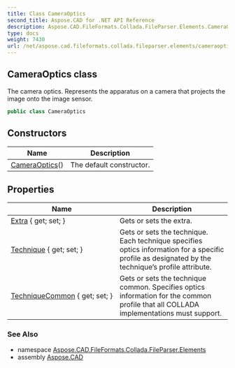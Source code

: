 ```yaml
---
title: Class CameraOptics
second_title: Aspose.CAD for .NET API Reference
description: Aspose.CAD.FileFormats.Collada.FileParser.Elements.CameraOptics class. The camera optics. Represents the apparatus on a camera that projects the image onto the image sensor
type: docs
weight: 7430
url: /net/aspose.cad.fileformats.collada.fileparser.elements/cameraoptics/
---
```

## CameraOptics class

The camera optics. Represents the apparatus on a camera that projects the image onto the image sensor.

```csharp
public class CameraOptics
```

## Constructors

| Name | Description |
| --- | --- |
| [CameraOptics](cameraoptics/)() | The default constructor. |

## Properties

| Name | Description |
| --- | --- |
| [Extra](../../aspose.cad.fileformats.collada.fileparser.elements/cameraoptics/extra/) { get; set; } | Gets or sets the extra. |
| [Technique](../../aspose.cad.fileformats.collada.fileparser.elements/cameraoptics/technique/) { get; set; } | Gets or sets the technique. Each technique specifies optics information for a specific profile as designated by the technique’s profile attribute. |
| [TechniqueCommon](../../aspose.cad.fileformats.collada.fileparser.elements/cameraoptics/techniquecommon/) { get; set; } | Gets or sets the technique common. Specifies optics information for the common profile that all COLLADA implementations must support. |

### See Also

* namespace [Aspose.CAD.FileFormats.Collada.FileParser.Elements](../../aspose.cad.fileformats.collada.fileparser.elements/)
* assembly [Aspose.CAD](../../)


